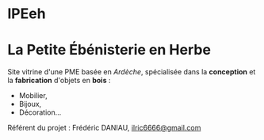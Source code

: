 # lPEeh  
# La Petite Ébénisterie en Herbe  


Site vitrine d'une PME basée en *Ardèche*,
spécialisée dans la **conception** et la **fabrication** d'objets en **bois** :

* Mobilier,
* Bijoux,
* Décoration...



Référent du projet : Frédéric DANIAU, ilric6666@gmail.com